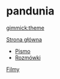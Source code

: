 # pandunia
[gimmick:theme](readable)

[Strona główna](index.md)

<!---[Info]()

  * [Wprowadzenie](dunia_baxe.md)
  * [Zasady projektu](filosof.md)
  * [Międzynarodowe słowa](dunia_loge.md)
  * [Pytania i odpowiedzi](kia_i_dap.md)
  * [Przetłumacz tę stronę](baxa_do_baxa.md)

[Lekcje]()
--->
  * [Pismo](abc.md)
  * [Rozmówki](fraze.md)
<!---  * [Kurs](darse.md)

[Słownik]()

  * [Słowa świata](loga.md)
  * [Powszechne słowa](putong_loga.md)
  * [Pandunia-Polski](pandunia-english.md)
  * [Polski-Pandunia](english-pandunia.md)
  * [Szukaj](tiddly.html)

[Gramatyka](bax_kanun.md)
--->
[Filmy](../pandunia/video.md)
